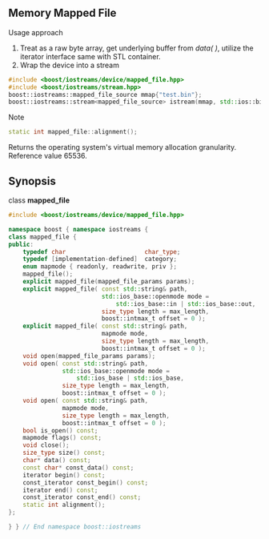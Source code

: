 ﻿## Memory Mapped File 
Usage approach  
1. Treat as a raw byte array, get underlying buffer from *data( )*, utilize the iterator 
interface same with STL container.
2. Wrap the device into a stream
```cpp
#include <boost/iostreams/device/mapped_file.hpp>
#include <boost/iostreams/stream.hpp>           
boost::iostreams::mapped_file_source mmap{"test.bin"};
boost::iostreams::stream<mapped_file_source> istream(mmap, std::ios::binary)
```
Note
```cpp
static int mapped_file::alignment();
```
Returns the operating system's virtual memory allocation granularity. 
Reference value 65536.



## Synopsis
class **mapped_file**
```cpp
#include <boost/iostreams/device/mapped_file.hpp>

namespace boost { namespace iostreams {
class mapped_file {
public:
    typedef char                      char_type;
    typedef [implementation-defined]  category;
    enum mapmode { readonly, readwrite, priv };
    mapped_file();
    explicit mapped_file(mapped_file_params params);
    explicit mapped_file( const std::string& path,
                          std::ios_base::openmode mode =
                              std::ios_base::in | std::ios_base::out,
                          size_type length = max_length,
                          boost::intmax_t offset = 0 );
    explicit mapped_file( const std::string& path,
                          mapmode mode,
                          size_type length = max_length,
                          boost::intmax_t offset = 0 );
    void open(mapped_file_params params);
    void open( const std::string& path,
               std::ios_base::openmode mode = 
                   std::ios_base | std::ios_base,
               size_type length = max_length,
               boost::intmax_t offset = 0 );
    void open( const std::string& path,
               mapmode mode,
               size_type length = max_length,
               boost::intmax_t offset = 0 );
    bool is_open() const;
    mapmode flags() const;
    void close();
    size_type size() const;
    char* data() const;
    const char* const_data() const;
    iterator begin() const;
    const_iterator const_begin() const;
    iterator end() const;
    const_iterator const_end() const;
    static int alignment();
};

} } // End namespace boost::iostreams
```